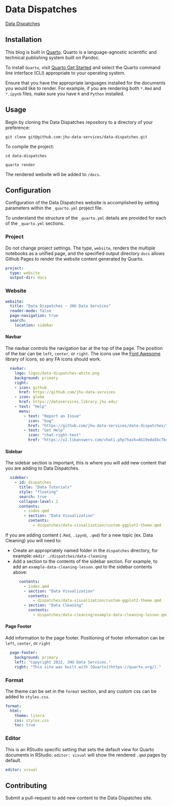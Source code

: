# Data Dispatches

[Data Dispatches](https://jhu-data-services.github.io/data-dispatches/)

## Installation

This blog is built in [Quarto](https://quarto.org/). Quarto is a
language-agnostic scientific and technical publishing system built on
Pandoc.

To install `Quarto`, visit [Quarto Get
Started](https://quarto.org/docs/get-started/) and select the Quarto
command line interface (CLI) appropriate to your operating system.

Ensure that you have the appropriate languages installed for the
documents you would like to render. For example, if you are rendering
both `*.Rmd` and `*.ipynb` files, make sure you have `R` and `Python`
installed.

## Usage

Begin by cloning the Data Dispatches repository to a directory of your preference:

`git clone git@github.com:jhu-data-services/data-dispatches.git`

To compile the project:

`cd data-dispatches`

`quarto render`

The rendered website will be added to `/docs`. 

## Configuration

Configuration of the Data Dispatches website is accomplished by setting parameters within the `_quarto.yml` project file.

To understand the structure of the `_quarto.yml` details are provided for each of the `_quarto.yml` sections.

### Project

Do not change project settings. The type, `website`, renders the
multiple notebooks as a unified page, and the specified output
directory `docs` allows Github Pages to render the website content generated by Quarto.

``` yaml
project:
  type: website
  output-dir: docs
```

### Website

``` yaml
website:
  title: "Data Dispatches - JHU Data Services"
  reader-mode: false
  page-navigation: true
  search:
    location: sidebar
```

#### Navbar

The navbar controls the navigation bar at the top of the page. The position of the bar can be `left`, `center`, or `right`. The icons use the [Font Awesome](https://fontawesome.com/) library of icons, so any FA icons should work.

``` yaml
  navbar: 
    logo: logos/data-dispatches-white.png
    background: primary
    right: 
    - icon: github
      href: https://github.com/jhu-data-services
    - icon: globe 
      href: https://dataservices.library.jhu.edu/
    - text: "Help"
      menu:
        - text: "Report an Issue"
          icon: "bug"
          href: "https://github.com/jhu-data-services/data-dispatches/issues"
        - text: "Get Help"
          icon: "chat-right-text"
          href: "https://v2.libanswers.com/chati.php?hash=8b19eda5bc7bc7b80e623cad56abdd12"
```

#### Sidebar

The sidebar section is important, this is where you will add new content that you are adding to Data Dispatches.

``` yaml
  sidebar: 
    - id: dispatches
      title: "Data Tutorials"
      style: "floating"
      search: true
      collapse-level: 2
      contents:
        - index.qmd
        - section: "Data Visualization"
          contents:
            - dispatches/data-visualization/custom-ggplot2-theme.qmd

```

If you are adding content (`.Rmd`, `.ipynb`, `.qmd`) for a new topic (ex. Data Cleaning) you will need to:

  * Create an appropriately named folder in the `dispatches` directory, for example: `mkdir ./dispatches/data-cleaning`
  * Add a section to the contents of the sidebar section. For example,
    to add an `example-data-cleaning-lesson.qmd` to the sidebar
    contents above:

``` yaml
      contents:
        - index.qmd
        - section: "Data Visualization"
          contents:
            - dispatches/data-visualization/custom-ggplot2-theme.qmd
        - section: "Data Cleaning"
          contents:
            - dispatches/data-cleaning/example-data-cleaning-lesson.qmd
```

#### Page Footer

Add information to the page footer. Positioning of footer information can be `left`, `center`, or `right`

``` yaml
  page-footer: 
    background: primary
    left: "Copyright 2022, JHU Data Services." 
    right: "This site was built with [Quarto](https://quarto.org/)."
```

### Format

The theme can be set in the `format` section, and any custom css can be added to `styles.css`.

``` yaml
format:
  html:
    theme: litera 
    css: styles.css
    toc: true
```

### Editor

This is an RStudio specific setting that sets the default view for Quarto documents in RStudio. `editor: visual` will show the rendered `.qmd` pages by default.

``` yaml
editor: visual
```

## Contributing

Submit a pull-request to add new content to the Data Dispatches site.

